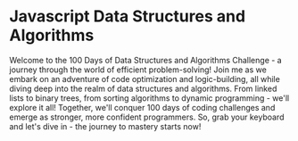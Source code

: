# Javascript Data Structures and Algorithms

<p> Welcome to the 100 Days of Data Structures and Algorithms Challenge - a journey through the world of efficient problem-solving! Join me as we embark on an adventure of code optimization and logic-building, all while diving deep into the realm of data structures and algorithms. From linked lists to binary trees, from sorting algorithms to dynamic programming - we'll explore it all! Together, we'll conquer 100 days of coding challenges and emerge as stronger, more confident programmers. So, grab your keyboard and let's dive in - the journey to mastery starts now! </p>

